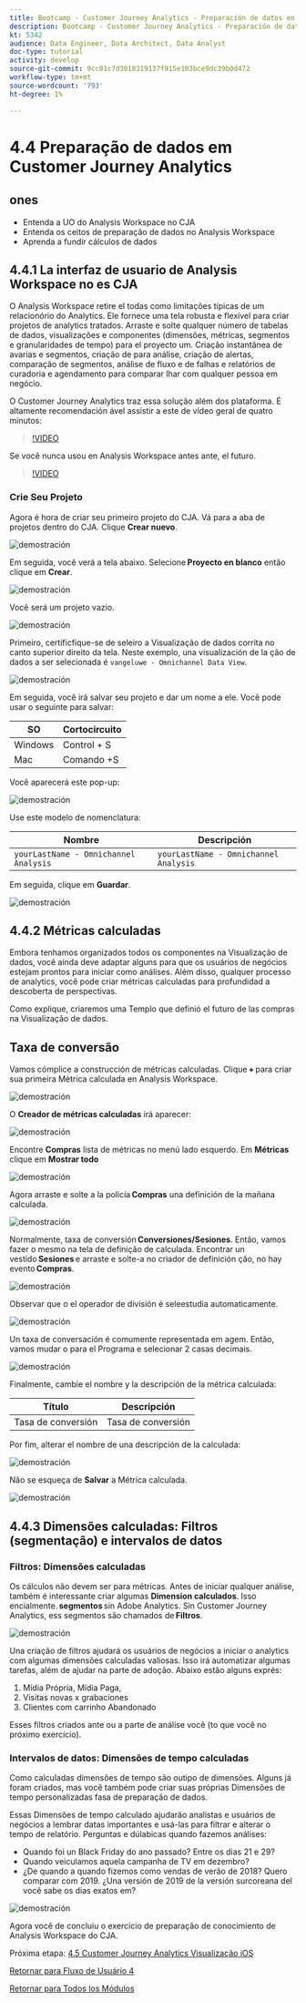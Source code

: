 ```yaml
---
title: Bootcamp - Customer Journey Analytics - Preparación de datos en Analysis Workspace - Brasil
description: Bootcamp - Customer Journey Analytics - Preparación de datos en Analysis Workspace - Brasil
kt: 5342
audience: Data Engineer, Data Architect, Data Analyst
doc-type: tutorial
activity: develop
source-git-commit: 9cc01c7d3018319137f915e103bce9dc39b0d472
workflow-type: tm+mt
source-wordcount: '793'
ht-degree: 1%

---
```


# 4.4 Preparação de dados em Customer Journey Analytics

## ones

- Entenda a UO do Analysis Workspace no CJA
- Entenda os ceitos de preparação de dados no Analysis Workspace
- Aprenda a fundir cálculos de dados

## 4.4.1 La interfaz de usuario de Analysis Workspace no es CJA

O Analysis Workspace retire el todas como limitações típicas de um relacionório do Analytics. Ele fornece uma tela robusta e flexível para criar projetos de analytics tratados. Arraste e solte qualquer número de tabelas de dados, visualizações e componentes (dimensões, métricas, segmentos e granularidades de tempo) para el proyecto um. Criação instantânea de avarias e segmentos, criação de para análise, criação de alertas, comparação de segmentos, análise de fluxo e de falhas e relatórios de curadoria e agendamento para comparar lhar com qualquer pessoa em negócio.

O Customer Journey Analytics traz essa solução além dos plataforma. É altamente recomendación ável assistir a este de vídeo geral de quatro minutos:

>[!VIDEO](https://video.tv.adobe.com/v/35109?quality=12&learn=on)

Se você nunca usou en Analysis Workspace antes ante, el futuro.

>[!VIDEO](https://video.tv.adobe.com/v/26266?quality=12&learn=on)

### Crie Seu Projeto

Agora é hora de criar seu primeiro projeto do CJA. Vá para a aba de projetos dentro do CJA. Clique **Crear nuevo**.

![demostración](./images/prmenu.png)

Em seguida, você verá a tela abaixo. Selecione **Proyecto en blanco** então clique em **Crear**.

![demostración](./images/prmenu1.png)

Você será um projeto vazio.

![demostración](./images/premptyprojects.png)

Primeiro, certificfique-se de seleiro a Visualização de dados corrita no canto superior direito da tela. Neste exemplo, una visualización de la ção de dados a ser selecionada é `vangeluwe - Omnichannel Data View`.

![demostración](./images/prdv.png)

Em seguida, você irá salvar seu projeto e dar um nome a ele. Você pode usar o seguinte para salvar:

| SO | Cortocircuito |
| ----------------- |-------------| 
| Windows | Control + S |
| Mac | Comando +S |

Você aparecerá este pop-up:

![demostración](./images/prsave.png)

Use este modelo de nomenclatura:

| Nombre | Descripción |
| ----------------- |-------------| 
| `yourLastName - Omnichannel Analysis` | `yourLastName - Omnichannel Analysis` |

Em seguida, clique em **Guardar**.

![demostración](./images/prsave2.png)

## 4.4.2 Métricas calculadas

Embora tenhamos organizados todos os componentes na Visualização de dados, você ainda deve adaptar alguns para que os usuários de negócios estejam prontos para iniciar como análises. Além disso, qualquer processo de analytics, você pode criar métricas calculadas para profundidad a descoberta de perspectivas.

Como explique, criaremos uma Templo que definió el futuro de las compras na Visualização de dados.

## Taxa de conversão

Vamos cómplice a construcción de métricas calculadas. Clique **+** para criar sua primeira Métrica calculada en Analysis Workspace.

![demostración](./images/pradd.png)

O **Creador de métricas calculadas** irá aparecer:

![demostración](./images/prbuilder.png)

Encontre **Compras** lista de métricas no menú lado esquerdo. Em **Métricas** clique em **Mostrar todo**

![demostración](./images/calcbuildercr1.png)

Agora arraste e solte a la policía **Compras** una definición de la mañana calculada.

![demostración](./images/calcbuildercr2.png)

Normalmente, taxa de conversión **Conversiones/Sesiones**. Então, vamos fazer o mesmo na tela de definição de calculada. Encontrar un vestido **Sesiones** e arraste e solte-a no criador de definición ção, no hay evento **Compras**.

![demostración](./images/calcbuildercr3.png)

Observar que o el operador de división é seleestudia automaticamente.

![demostración](./images/calcbuildercr4.png)

Un taxa de conversación é comumente representada em agem. Então, vamos mudar o para el Programa e selecionar 2 casas decimais.

![demostración](./images/calcbuildercr5.png)

Finalmente, cambie el nombre y la descripción de la métrica calculada:

| Título | Descripción |
| ----------------- |-------------| 
| Tasa de conversión | Tasa de conversión |

Por fim, alterar el nombre de una descripción de la calculada:

![demostración](./images/calcbuildercr6.png)

Não se esqueça de **Salvar** a Métrica calculada.

![demostración](./images/pr9.png)

## 4.4.3 Dimensões calculadas: Filtros (segmentação) e intervalos de datos

### Filtros: Dimensões calculadas

Os cálculos não devem ser para métricas. Antes de iniciar qualquer análise, também é interessante criar algumas **Dimension calculados**. Isso encialmente. **segmentos** sin Adobe Analytics. Sin Customer Journey Analytics, ess segmentos são chamados de **Filtros**.

![demostración](./images/prfilters.png)

Una criação de filtros ajudará os usuários de negócios a iniciar o analytics com algumas dimensões calculadas valiosas. Isso irá automatizar algumas tarefas, além de ajudar na parte de adoção. Abaixo estão alguns exprés:

1. Mídia Própria, Mídia Paga,
2. Visitas novas x grabaciones
3. Clientes com carrinho Abandonado

Esses filtros criados ante ou a parte de análise você (to que você no próximo exercício).

### Intervalos de datos: Dimensões de tempo calculadas

Como calculadas dimensões de tempo são outipo de dimensões. Alguns já foram criados, mas você também pode criar suas próprias Dimensões de tempo personalizadas fasa de preparação de dados.

Essas Dimensões de tempo calculado ajudarão analistas e usuários de negócios a lembrar datas importantes e usá-las para filtrar e alterar o tempo de relatório. Perguntas e dúlabicas quando fazemos análises:

- Quando foi un Black Friday do ano passado? Entre os dias 21 e 29?
- Quando veiculamos aquela campanha de TV em dezembro?
- ¿De quando a quando fizemos como vendas de verão de 2018? Quero comparar com 2019. ¿Una versión de 2019 de la versión surcoreana del você sabe os dias exatos em?

![demostración](./images/timedimensions.png)

Agora você de concluiu o exercício de preparação de conocimiento de Analysis Workspace do CJA.

Próxima etapa: [4.5 Customer Journey Analytics Visualização iOS](./ex5.md)

[Retornar para Fluxo de Usuário 4](./uc4.md)

[Retornar para Todos los Módulos](./../../overview.md)
